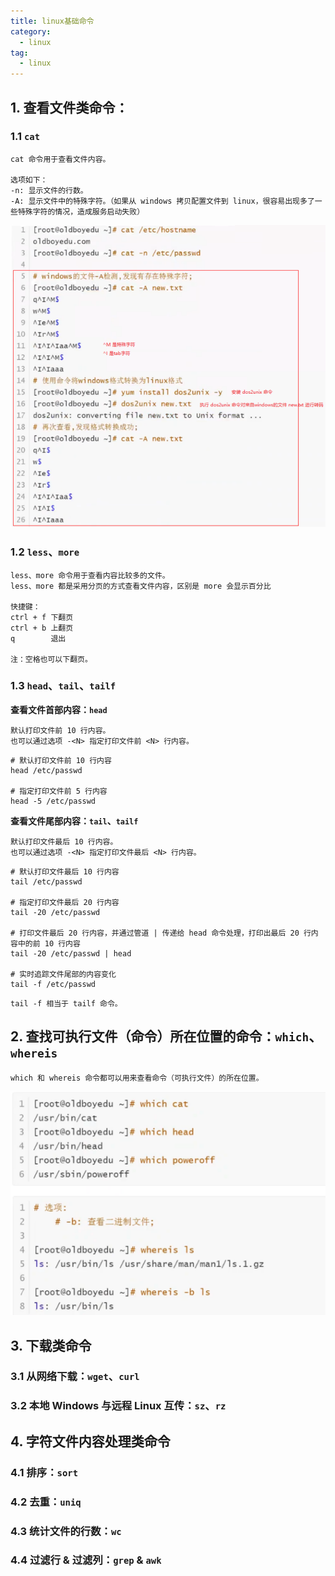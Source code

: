 ```yaml
---
title: linux基础命令
category:
  - linux
tag:
  - linux
---
```


## 1. 查看文件类命令：

### 1.1 `cat`

```:no-line-numbers
cat 命令用于查看文件内容。

选项如下：
-n: 显示文件的行数。
-A: 显示文件中的特殊字符。（如果从 windows 拷贝配置文件到 linux，很容易出现多了一些特殊字符的情况，造成服务启动失败）
```

![](./images/_05_linux_basic_cmd/01.png)

### 1.2 `less`、`more`

```:no-line-numbers
less、more 命令用于查看内容比较多的文件。
less、more 都是采用分页的方式查看文件内容，区别是 more 会显示百分比

快捷键：
ctrl + f 下翻页
ctrl + b 上翻页
q        退出

注：空格也可以下翻页。
```

### 1.3 `head`、`tail`、`tailf`

**查看文件首部内容：`head`**

```:no-line-numbers
默认打印文件前 10 行内容。
也可以通过选项 -<N> 指定打印文件前 <N> 行内容。
```

```shell:no-line-numbers
# 默认打印文件前 10 行内容
head /etc/passwd

# 指定打印文件前 5 行内容
head -5 /etc/passwd
```

**查看文件尾部内容：`tail`、`tailf`**

```shell:no-line-numbers
默认打印文件最后 10 行内容。
也可以通过选项 -<N> 指定打印文件最后 <N> 行内容。
```

```shell:no-line-numbers
# 默认打印文件最后 10 行内容
tail /etc/passwd

# 指定打印文件最后 20 行内容
tail -20 /etc/passwd

# 打印文件最后 20 行内容，并通过管道 | 传递给 head 命令处理，打印出最后 20 行内容中的前 10 行内容
tail -20 /etc/passwd | head

# 实时追踪文件尾部的内容变化
tail -f /etc/passwd
```

```:no-line-numbers
tail -f 相当于 tailf 命令。
```

## 2. 查找可执行文件（命令）所在位置的命令：`which`、`whereis`

```:no-line-numbers
which 和 whereis 命令都可以用来查看命令（可执行文件）的所在位置。
```

![](./images/_05_linux_basic_cmd/02.png)

## 3. 下载类命令

### 3.1 从网络下载：`wget`、`curl`

### 3.2 本地 Windows 与远程 Linux 互传：`sz`、`rz`

## 4. 字符文件内容处理类命令

### 4.1 排序：`sort`

### 4.2 去重：`uniq`

### 4.3 统计文件的行数：`wc`

### 4.4 过滤行 & 过滤列：`grep` & `awk`